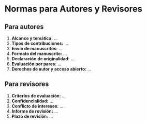 # Normas para Autores y Revisores

## Para autores

1. **Alcance y temática:** ...  
2. **Tipos de contribuciones:** ...  
3. **Envío de manuscritos:** ...  
4. **Formato del manuscrito:** ...  
5. **Declaración de originalidad:** ...  
6. **Evaluación por pares:** ...  
7. **Derechos de autor y acceso abierto:** ...

## Para revisores

1. **Criterios de evaluación:** ...  
2. **Confidencialidad:** ...  
3. **Conflicto de intereses:** ...  
4. **Informe de revisión:** ...  
5. **Plazo de revisión:** ...